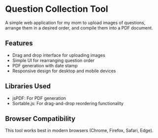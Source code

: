 # Question Collection Tool

A simple web application for my mom to upload images of questions, arrange them in a desired order, and compile them into a PDF document.

## Features

- Drag and drop interface for uploading images
- Simple UI for rearranging question order
- PDF generation with date stamp
- Responsive design for desktop and mobile devices

## Libraries Used

- jsPDF: For PDF generation
- Sortable.js: For drag-and-drop reordering functionality

## Browser Compatibility

This tool works best in modern browsers (Chrome, Firefox, Safari, Edge).
